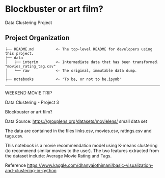 Blockbuster or art film?
==============================

Data Clustering Project

Project Organization
------------

    ├── README.md          <- The top-level README for developers using this project.
    ├── data
    │   ├── interim        <- Intermediate data that has been transformed.   	"movies_rating_tag.csv"
    │   └── raw            <- The original, immutable data dump.
    │
    ├── notebooks          <- "To be, or not to be.ipynb"

--------



WEEKEND MOVIE TRIP

Data Clustering - Project 3

Blockbuster or art film?

Data Source: https://grouplens.org/datasets/movielens/ small data set

The data are contained in the files links.csv, movies.csv, ratings.csv and tags.csv.

This notebook is a movie recommendation model using K-means clustering (to recommend similar movies to the user). The two features extracted from the dataset include: Average Movie Rating and Tags.

Reference https://www.kaggle.com/dhanyajothimani/basic-visualization-and-clustering-in-python
